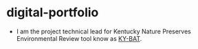 # digital-portfolio

 - I am the project technical lead for Kentucky Nature Preserves Environmental Review tool know as [KY-BAT](https://kynaturepreserves.org "Kentucky Biological Assessment Tool").
